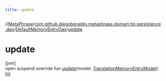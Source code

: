 ```yaml
---
title: update
---
```

//[MetaPhrase](../../../index.html)/[com.github.diegoberaldin.metaphrase.domain.tm.persistence.dao](../index.html)/[DefaultMemoryEntryDao](index.html)/[update](update.html)



# update



[jvm]\
open suspend override fun [update](update.html)(model: [TranslationMemoryEntryModel](../../com.github.diegoberaldin.metaphrase.domain.tm.data/-translation-memory-entry-model/index.html)): [Int](https://kotlinlang.org/api/latest/jvm/stdlib/kotlin/-int/index.html)




